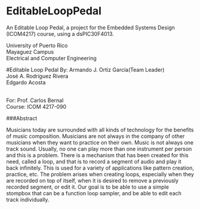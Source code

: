 # EditableLoopPedal
An Editable Loop Pedal, a project for the Embedded Systems Design (ICOM4217) course, using a dsPIC30F4013.

University of Puerto Rico<br>
Mayaguez Campus<br>
Electrical and Computer Engineering<br>

#Editable Loop Pedal
By:
Armando J. Ortiz García(Team Leader)<br>
José A. Rodríguez Rivera<br>
Edgardo Acosta<br><br>

For: Prof. Carlos Bernal<br>
Course: ICOM 4217-090<br>


###Abstract


Musicians today are surrounded with all kinds of technology for the benefits of music composition. Musicians are not always in the company of other musicians when they want to practice on their own. Music is not always one track sound. Usually, no one can play more than one instrument per person and this is a problem. There is a mechanism that has been created for this need, called a loop, and that is to record a segment of audio and play it back infinitely. This is used for a variety of applications like pattern creation, practice, etc. The problem arises when creating loops, especially when they are recorded on top of itself, when it is desired to remove a previously recorded segment, or edit it. Our goal is to be able to use a simple stompbox that can be a function loop sampler, and be able to edit each track individually. 
